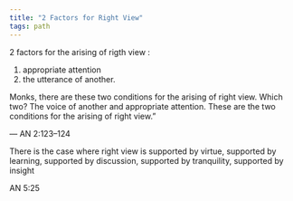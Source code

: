 ```yaml
---
title: "2 Factors for Right View"
tags: path
---
```


2 factors for the arising of rigth view : 

1. appropriate attention 
2. the utterance of another.


Monks, there are these two conditions for the arising of right view. Which two? The voice of another and appropriate attention. These are the two conditions for the arising of right view.”

 — AN 2:123–124

There is the case where right view is supported by virtue, supported by learning, supported by discussion, supported by tranquility, supported by insight

AN 5:25